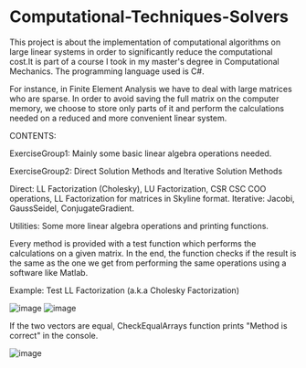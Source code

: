 # Computational-Techniques-Solvers
This project is about the implementation of computational algorithms on large linear systems in order to significantly reduce the computational cost.It is part of a course I took in my master's degree in Computational Mechanics. The programming language used is C#.

For instance, in Finite Element Analysis we have to deal with large matrices who are sparse. In order to avoid saving the full matrix on the computer memory, we choose to store only parts of it and perform the calculations needed on a reduced and more convenient linear system.

CONTENTS:

ExerciseGroup1: Mainly some basic linear algebra operations needed.

ExerciseGroup2: Direct Solution Methods and Iterative Solution Methods

  Direct: LL Factorization (Cholesky), LU Factorization, CSR CSC COO operations, LL Factorization for matrices in Skyline format.
  Iterative: Jacobi, GaussSeidel, ConjugateGradient. 

Utilities: Some more linear algebra operations and printing functions.

Every method is provided with a test function which performs the calculations on a given matrix. In the end, the function checks if the result is the same as the one we get from performing the same operations using a software like Matlab.

Example: Test LL Factorization (a.k.a Cholesky Factorization)

![image](https://user-images.githubusercontent.com/90531367/170649727-f7fe0ceb-aa35-4e7b-934a-299d998115ee.png) ![image](https://user-images.githubusercontent.com/90531367/170650347-7bdf039c-913e-4819-ba79-01eb87daeaf7.png)

If the two vectors are equal, CheckEqualArrays function prints "Method is correct" in the console.

![image](https://user-images.githubusercontent.com/90531367/170651427-d8175e7f-8a10-4867-9b65-b24f7c63207e.png)

